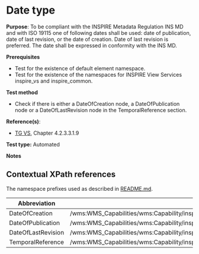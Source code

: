 # Date type

**Purpose**: To be compliant with the INSPIRE Metadata Regulation INS MD and with ISO 19115 one of following dates shall be used: date of publication, date of last revision, or the date of creation. Date of last revision is preferred. The date shall be expressed in conformity with the INS MD.

**Prerequisites**

* Test for the existence of default element namespace.
* Test for the existence of the namespaces for INSPIRE View Services inspire_vs and inspire_common.

**Test method**

* Check if there is either a DateOfCreation node, a DateOfPublication node or a DateOfLastRevision node in the TemporalReference section.


**Reference(s)**:
* [TG VS](README.md#ref_TG_VS), Chapter 4.2.3.3.1.9

**Test type:** Automated

**Notes**

## Contextual XPath references

The namespace prefixes used as described in [README.md](README.md#namespaces).

Abbreviation                                               |  XPath expression
---------------------------------------------------------- | -------------------------------------------------------------------------
DateOfCreation <a name="DateOfCreation"></a> | /wms:WMS_Capabilities/wms:Capability/inspire_vs:ExtendedCapabilities/inspire_common:TemporalReference/inspire_common:DateOfCreation
DateOfPublication <a name="DateOfPublication"></a> | /wms:WMS_Capabilities/wms:Capability/inspire_vs:ExtendedCapabilities/inspire_common:TemporalReference/inspire_common:DateOfPublication
DateOfLastRevision <a name="DateOfLastRevision"></a> | /wms:WMS_Capabilities/wms:Capability/inspire_vs:ExtendedCapabilities/inspire_common:TemporalReference/inspire_common:DateOfLastRevision
TemporalReference <a name="TemporalReference"></a> | /wms:WMS_Capabilities/wms:Capability/inspire_vs:ExtendedCapabilities/inspire_common:TemporalReference
